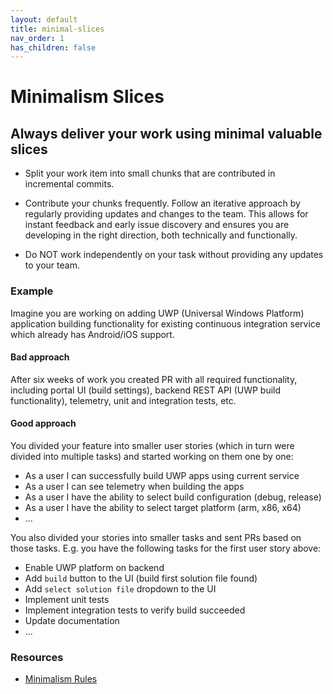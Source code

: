 ```yaml
---
layout: default
title: minimal-slices
nav_order: 1
has_children: false
---
```


# Minimalism Slices

## Always deliver your work using minimal valuable slices

- Split your work item into small chunks that are contributed in incremental commits.

- Contribute your chunks frequently. Follow an iterative approach by regularly providing updates and changes to the team. This allows for instant feedback and early issue discovery and ensures you are developing in the right direction, both technically and functionally.

- Do NOT work independently on your task without providing any updates to your team.

### Example

Imagine you are working on adding UWP (Universal Windows Platform) application building functionality for existing continuous integration service which already has Android/iOS support.

#### Bad approach

After six weeks of work you created PR with all required functionality, including portal UI (build settings), backend REST API (UWP build functionality), telemetry, unit and integration tests, etc.

#### Good approach

You divided your feature into smaller user stories (which in turn were divided into multiple tasks) and started working on them one by one:

- As a user I can successfully build UWP apps using current service
- As a user I can see telemetry when building the apps
- As a user I have the ability to select build configuration (debug, release)
- As a user I have the ability to select target platform (arm, x86, x64)
- ...

You also divided your stories into smaller tasks and sent PRs based on those tasks.
E.g. you have the following tasks for the first user story above:

- Enable UWP platform on backend
- Add `build` button to the UI (build first solution file found)
- Add `select solution file` dropdown to the UI
- Implement unit tests
- Implement integration tests to verify build succeeded
- Update documentation
- ...

### Resources

- [Minimalism Rules](http://minifesto.org/)
